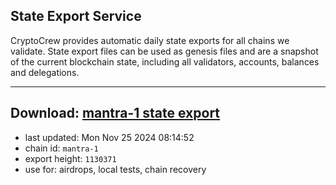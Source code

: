 ## State Export Service
CryptoCrew provides automatic daily state exports for all chains we validate. State export files can be used as genesis files and are a snapshot of the current blockchain state, including all validators, accounts, balances and delegations.

---
**Download: [mantra-1 state export](https://dl-eu2.ccvalidators.com/SERVICE/mantrachain/mantra-1_export_1130371.json)**
---

- last updated: Mon Nov 25 2024 08:14:52
- chain id: `mantra-1`
- export height: `1130371`
- use for: airdrops, local tests, chain recovery
